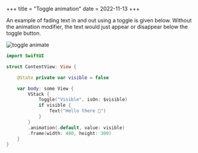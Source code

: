 +++
title = "Toggle animation"
date = 2022-11-13
+++

An example of fading text in and out using a toggle is given below. Without the animation modifier, the text would just appear or disappear below the toggle button.

<p><img src="/img/toggle-animate.png" style="max-width:400px;" alt="toggle animate"></p>

```swift
import SwiftUI

struct ContentView: View {

    @State private var visible = false

    var body: some View {
        VStack {
            Toggle("Visible", isOn: $visible)
            if visible {
                Text("Hello there 👋")
            }
        }
        .animation(.default, value: visible)
        .frame(width: 400, height: 300)
    }
}
```
